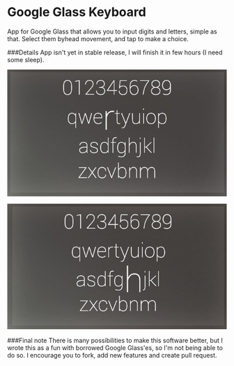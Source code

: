 Google Glass Keyboard
============
App for Google Glass that allows you to input digits and letters, simple as that. Select them byhead movement, and tap to make a choice.

###Details
App isn't yet in stable release, I will finish it in few hours (I need some sleep).

![select symbol](https://raw.githubusercontent.com/tajchert/Glass_Keyboard/master/screenshots/one.jpg)

![select symbol](https://raw.githubusercontent.com/tajchert/Glass_Keyboard/master/screenshots/two.jpg)


###Final note
There is many possibilities to make this software better, but I wrote this as a fun with borrowed Google Glass'es, so I'm not being able to do so. I encourage you to fork, add new features and create pull request.
